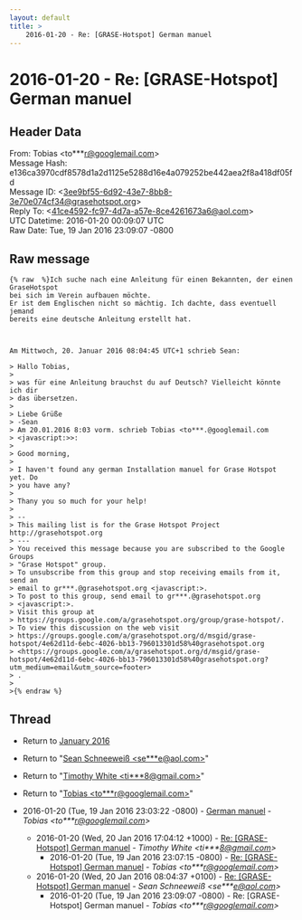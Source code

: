 ```yaml
---
layout: default
title: >
    2016-01-20 - Re: [GRASE-Hotspot] German manuel
---
```


# 2016-01-20 - Re: [GRASE-Hotspot] German manuel

## Header Data

From: Tobias \<to***r@googlemail.com\><br>
Message Hash: e136ca3970cdf8578d1a2d1125e5288d16e4a079252be442aea2f8a418df05fd<br>
Message ID: \<3ee9bf55-6d92-43e7-8bb8-3e70e074cf34@grasehotspot.org\><br>
Reply To: \<41ce4592-fc97-4d7a-a57e-8ce4261673a6@aol.com\><br>
UTC Datetime: 2016-01-20 00:09:07 UTC<br>
Raw Date: Tue, 19 Jan 2016 23:09:07 -0800<br>

## Raw message

```
{% raw  %}Ich suche nach eine Anleitung für einen Bekannten, der einen GraseHotspot 
bei sich im Verein aufbauen möchte.
Er ist dem Englischen nicht so mächtig. Ich dachte, dass eventuell jemand 
bereits eine deutsche Anleitung erstellt hat.



Am Mittwoch, 20. Januar 2016 08:04:45 UTC+1 schrieb Sean:

> Hallo Tobias,
>
> was für eine Anleitung brauchst du auf Deutsch? Vielleicht könnte ich dir 
> das übersetzen.
>
> Liebe Grüße
> -Sean
> Am 20.01.2016 8:03 vorm. schrieb Tobias <to***.@googlemail.com 
> <javascript:>>:
>
> Good morning, 
>
> I haven't found any german Installation manuel for Grase Hotspot yet. Do 
> you have any?
>
> Thany you so much for your help!
>
> -- 
> This mailing list is for the Grase Hotspot Project http://grasehotspot.org
> --- 
> You received this message because you are subscribed to the Google Groups 
> "Grase Hotspot" group.
> To unsubscribe from this group and stop receiving emails from it, send an 
> email to gr***.@grasehotspot.org <javascript:>.
> To post to this group, send email to gr***.@grasehotspot.org 
> <javascript:>.
> Visit this group at 
> https://groups.google.com/a/grasehotspot.org/group/grase-hotspot/.
> To view this discussion on the web visit 
> https://groups.google.com/a/grasehotspot.org/d/msgid/grase-hotspot/4e62d11d-6ebc-4026-bb13-796013301d58%40grasehotspot.org 
> <https://groups.google.com/a/grasehotspot.org/d/msgid/grase-hotspot/4e62d11d-6ebc-4026-bb13-796013301d58%40grasehotspot.org?utm_medium=email&utm_source=footer>
> .
>
>{% endraw %}
```

## Thread

+ Return to [January 2016](/archive/2016/01)

+ Return to "[Sean Schneeweiß <se***e<span>@</span>aol.com>](/authors/se___e_at_aol_com)"
+ Return to "[Timothy White <ti***8<span>@</span>gmail.com>](/authors/ti___8_at_gmail_com)"
+ Return to "[Tobias <to***r<span>@</span>googlemail.com>](/authors/to___r_at_googlemail_com)"

+ 2016-01-20 (Tue, 19 Jan 2016 23:03:22 -0800) - [German manuel](/archive/2016/01/987ac5f05d5a9cdba90e045a1fac7f4f3ed83cfd920f021e7d22dfaca3893c93) - _Tobias \<to***r@googlemail.com\>_
  + 2016-01-20 (Wed, 20 Jan 2016 17:04:12 +1000) - [Re: [GRASE-Hotspot] German manuel](/archive/2016/01/90555e7064b5b32aacfb0c7c35e4aa87a4d4606837c3e021b828fea23f0d99e4) - _Timothy White \<ti***8@gmail.com\>_
    + 2016-01-20 (Tue, 19 Jan 2016 23:07:15 -0800) - [Re: [GRASE-Hotspot] German manuel](/archive/2016/01/3a696c07077bdcd9aa45d47f40d23b4d4f5785d77a17e14071b27adf4ca2e097) - _Tobias \<to***r@googlemail.com\>_
  + 2016-01-20 (Wed, 20 Jan 2016 08:04:37 +0100) - [Re: [GRASE-Hotspot] German manuel](/archive/2016/01/1c48fc3b7d8d6b04c31f7823529e747659d51b5cbf28969480b8aa6d921e2c0c) - _Sean Schneeweiß \<se***e@aol.com\>_
    + 2016-01-20 (Tue, 19 Jan 2016 23:09:07 -0800) - Re: [GRASE-Hotspot] German manuel - _Tobias \<to***r@googlemail.com\>_

